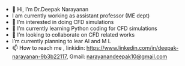- 👋 Hi, I’m Dr.Deepak Narayanan
-    I am currently working as assistant professor (ME dept)
- 👀 I’m interested in doing CFD simulations
- 🌱 I’m currently learning Python coding for CFD simulations 
- 💞️ I’m looking to collaborate on CFD related works
-    I’m currently planning to lear AI and M L
- 📫 How to reach me , linkidin:  https://www.linkedin.com/in/deepak-narayanan-9b3b22117,  Gmail: narayanandeepak10@gmail.com
<!---
Deepakguvi0017/Deepakguvi0017 is a ✨ special ✨ repository because its `README.md` (this file) appears on your GitHub profile.
You can click the Preview link to take a look at your changes.
--->
